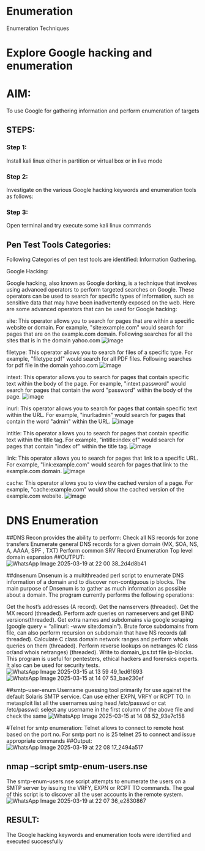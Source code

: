 # Enumeration
Enumeration Techniques

# Explore Google hacking and enumeration 

# AIM:

To use Google for gathering information and perform enumeration of targets

## STEPS:

### Step 1:

Install kali linux either in partition or virtual box or in live mode

### Step 2:

Investigate on the various Google hacking keywords and enumeration tools as follows:


### Step 3:
Open terminal and try execute some kali linux commands

## Pen Test Tools Categories:  

Following Categories of pen test tools are identified:
Information Gathering.

Google Hacking:

Google hacking, also known as Google dorking, is a technique that involves using advanced operators to perform targeted searches on Google. These operators can be used to search for specific types of information, such as sensitive data that may have been inadvertently exposed on the web. Here are some advanced operators that can be used for Google hacking:

site: This operator allows you to search for pages that are within a specific website or domain. For example, "site:example.com" would search for pages that are on the example.com domain.
Following searches for all the sites that is in the domain yahoo.com
![image](https://github.com/user-attachments/assets/c4b58439-7a22-4b4f-a718-ebf5c654e399)

filetype: This operator allows you to search for files of a specific type. For example, "filetype:pdf" would search for all PDF files.
Following searches for pdf file in the domain yahoo.com
![image](https://github.com/user-attachments/assets/da84d773-42a5-41ec-9238-76d501bc7380)

intext: This operator allows you to search for pages that contain specific text within the body of the page. For example, "intext:password" would search for pages that contain the word "password" within the body of the page.
![image](https://github.com/user-attachments/assets/1294e154-149c-4148-a624-e66177d2ea9d)

inurl: This operator allows you to search for pages that contain specific text within the URL. For example, "inurl:admin" would search for pages that contain the word "admin" within the URL.
![image](https://github.com/user-attachments/assets/14c5f733-869f-42d2-bfea-ce5d25e51e34)

intitle: This operator allows you to search for pages that contain specific text within the title tag. For example, "intitle:index of" would search for pages that contain "index of" within the title tag.
![image](https://github.com/user-attachments/assets/289e73e6-7783-43eb-ad6e-e1afb7719018)

link: This operator allows you to search for pages that link to a specific URL. For example, "link:example.com" would search for pages that link to the example.com domain.
![image](https://github.com/user-attachments/assets/f0c4691b-94d4-45f6-bb90-70719a22905b)

cache: This operator allows you to view the cached version of a page. For example, "cache:example.com" would show the cached version of the example.com website.
![image](https://github.com/user-attachments/assets/1259cb18-474c-4987-b2dd-bedd672649a6)

 
# DNS Enumeration


##DNS Recon
provides the ability to perform:
Check all NS records for zone transfers
Enumerate general DNS records for a given domain (MX, SOA, NS, A, AAAA, SPF , TXT)
Perform common SRV Record Enumeration
Top level domain expansion
##OUTPUT:
![WhatsApp Image 2025-03-19 at 22 00 38_2d4d8b41](https://github.com/user-attachments/assets/23c5e809-b39e-4fef-9d87-2d35aaeb3ffc)

##dnsenum
Dnsenum is a multithreaded perl script to enumerate DNS information of a domain and to discover non-contiguous ip blocks. The main purpose of Dnsenum is to gather as much information as possible about a domain. The program currently performs the following operations:

Get the host’s addresses (A record).
Get the namservers (threaded).
Get the MX record (threaded).
Perform axfr queries on nameservers and get BIND versions(threaded).
Get extra names and subdomains via google scraping (google query = “allinurl: -www site:domain”).
Brute force subdomains from file, can also perform recursion on subdomain that have NS records (all threaded).
Calculate C class domain network ranges and perform whois queries on them (threaded).
Perform reverse lookups on netranges (C class or/and whois netranges) (threaded).
Write to domain_ips.txt file ip-blocks.
This program is useful for pentesters, ethical hackers and forensics experts. It also can be used for security tests.
![WhatsApp Image 2025-03-15 at 13 59 49_1ed61693](https://github.com/user-attachments/assets/0d41a878-c953-4c32-9df8-b58de7de4664)
![WhatsApp Image 2025-03-15 at 14 07 53_bae230ef](https://github.com/user-attachments/assets/c226fcfb-d1b1-4e6f-a742-c12b6ebbd691)

##smtp-user-enum
Username guessing tool primarily for use against the default Solaris SMTP service. Can use either EXPN, VRFY or RCPT TO.
In metasploit list all the usernames using head /etc/passwd or cat /etc/passwd:
select any username in the first column of the above file and check the same
![WhatsApp Image 2025-03-15 at 14 08 52_93e7c158](https://github.com/user-attachments/assets/0ae30d9d-3dfd-4c5a-88f5-b320421e0a84)


#Telnet for smtp enumeration:
Telnet allows to connect to remote host based on the port no. For smtp port no is 25
telnet <host address> 25 to connect
and issue appropriate commands
 ##Output:
![WhatsApp Image 2025-03-19 at 22 08 17_2494a517](https://github.com/user-attachments/assets/7a961b5a-a42e-4306-9c4e-48b5e36b1388)
 
## nmap –script smtp-enum-users.nse <hostname>
The smtp-enum-users.nse script attempts to enumerate the users on a SMTP server by issuing the VRFY, EXPN or RCPT TO commands. The goal of this script is to discover all the user accounts in the remote system.
![WhatsApp Image 2025-03-19 at 22 07 36_e2830867](https://github.com/user-attachments/assets/c28b619b-5380-45b5-98eb-ddee3fc2920f)

## RESULT:
The Google hacking keywords and enumeration tools were identified and executed successfully

